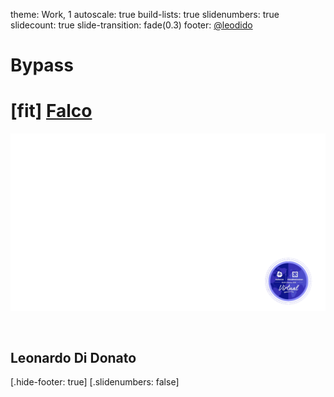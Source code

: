 theme: Work, 1
autoscale: true
build-lists: true
slidenumbers: true
slidecount: true
slide-transition: fade(0.3)
footer: [@leodido](https://twitter.com/leodido)



# Bypass
# [fit] [Falco](https://github.com/falcosecurity/falco)

![original](assets/img/kubecon2020na-circle-bg.png)

<br>

## Leonardo Di Donato

[.hide-footer: true]
[.slidenumbers: false]

